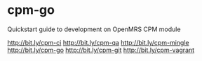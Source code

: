 cpm-go
======

Quickstart guide to development on OpenMRS CPM module


http://bit.ly/cpm-ci
http://bit.ly/cpm-qa
http://bit.ly/cpm-mingle
http://bit.ly/cpm-go
http://bit.ly/cpm-git
http://bit.ly/cpm-vagrant

